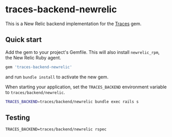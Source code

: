 # traces-backend-newrelic

This is a New Relic backend implementation for the [Traces](https://github.com/socketry/traces) gem.


## Quick start

Add the gem to your project's Gemfile. This will also install `newrelic_rpm`, the New Relic Ruby agent.

```ruby
gem 'traces-backend-newrelic'
```

and run `bundle install` to activate the new gem.

When starting your application, set the `TRACES_BACKEND` environment variable to `traces/backend/newrelic`.

```bash
TRACES_BACKEND=traces/backend/newrelic bundle exec rails s
```



## Testing

```
TRACES_BACKEND=traces/backend/newrelic rspec
```
